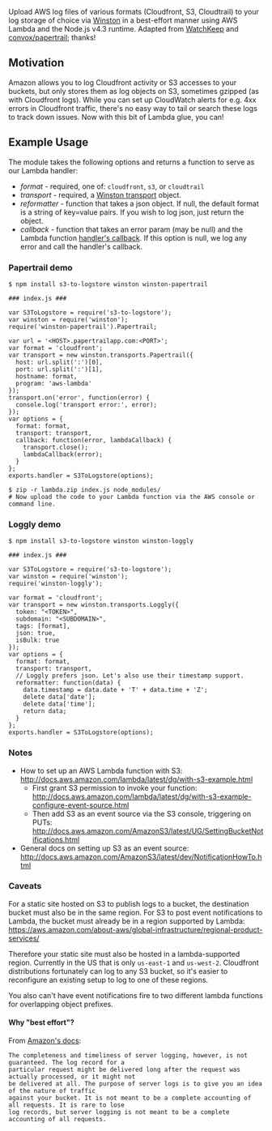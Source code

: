 Upload AWS log files of various formats (Cloudfront, S3, Cloudtrail) to your log storage of choice
via [Winston](https://github.com/winstonjs/winston) in a best-effort manner using AWS Lambda and
the Node.js v4.3 runtime. Adapted from [WatchKeep](https://github.com/StudioLE/WatchKeep) and
[convox/papertrail](https://github.com/convox/papertrail); thanks!

## Motivation

Amazon allows you to log Cloudfront activity or S3 accesses to your buckets, but only stores them as
log objects on S3, sometimes gzipped (as with Cloudfront logs). While you can set up CloudWatch
alerts for e.g. 4xx errors in Cloudfront traffic, there's no easy way to tail or search these logs
to track down issues. Now with this bit of Lambda glue, you can!


## Example Usage

The module takes the following options and returns a function to serve as our Lambda handler:
* *format* - required, one of: `cloudfront`, `s3`, or `cloudtrail`
* *transport* - required, a [Winston transport](https://github.com/winstonjs/winston/blob/master/docs/transports.md) object.
* *reformatter* - function that takes a json object. If null, the default format is a string of key=value pairs. If you wish to log json, just return the object.
* *callback* - function that takes an error param (may be null) and the Lambda function [handler's callback](http://docs.aws.amazon.com/lambda/latest/dg/nodejs-prog-model-handler.html). If this option is null, we log any error and call the handler's callback.

### Papertrail demo

```
$ npm install s3-to-logstore winston winston-papertrail
```

```
### index.js ###

var S3ToLogstore = require('s3-to-logstore');
var winston = require('winston');
require('winston-papertrail').Papertrail;

var url = '<HOST>.papertrailapp.com:<PORT>';
var format = 'cloudfront';
var transport = new winston.transports.Papertrail({
  host: url.split(':')[0],
  port: url.split(':')[1],
  hostname: format,
  program: 'aws-lambda'
});
transport.on('error', function(error) {
  console.log('transport error:', error);
});
var options = {
  format: format,
  transport: transport,
  callback: function(error, lambdaCallback) {
    transport.close();
    lambdaCallback(error);
  }
};
exports.handler = S3ToLogstore(options);
```

```
$ zip -r lambda.zip index.js node_modules/
# Now upload the code to your Lambda function via the AWS console or command line.
```

### Loggly demo

```
$ npm install s3-to-logstore winston winston-loggly
```

```
### index.js ###

var S3ToLogstore = require('s3-to-logstore');
var winston = require('winston');
require('winston-loggly');

var format = 'cloudfront';
var transport = new winston.transports.Loggly({
  token: "<TOKEN>",
  subdomain: "<SUBDOMAIN>",
  tags: [format],
  json: true,
  isBulk: true
});
var options = {
  format: format,
  transport: transport,
  // Loggly prefers json. Let's also use their timestamp support.
  reformatter: function(data) {
    data.timestamp = data.date + 'T' + data.time + 'Z';
    delete data['date'];
    delete data['time'];
    return data;
  }
};
exports.handler = S3ToLogstore(options);
```

### Notes
* How to set up an AWS Lambda function with S3:
http://docs.aws.amazon.com/lambda/latest/dg/with-s3-example.html
  * First grant S3 permission to invoke your function: http://docs.aws.amazon.com/lambda/latest/dg/with-s3-example-configure-event-source.html
  * Then add S3 as an event source via the S3 console, triggering on PUTs: http://docs.aws.amazon.com/AmazonS3/latest/UG/SettingBucketNotifications.html
* General docs on setting up S3 as an event source:
http://docs.aws.amazon.com/AmazonS3/latest/dev/NotificationHowTo.html


### Caveats

For a static site hosted on S3 to publish logs to a bucket, the destination bucket must also be in
the same region.  For S3 to post event notifications to Lambda, the bucket must already be in a
region supported by Lambda:
https://aws.amazon.com/about-aws/global-infrastructure/regional-product-services/

Therefore your static site must also be hosted in a lambda-supported region. Currently in the US
that is only `us-east-1` and `us-west-2`. Cloudfront distributions fortunately can log to any S3
bucket, so it's easier to reconfigure an existing setup to log to one of these regions.

You also can't have event notifications fire to two different lambda functions for overlapping
object prefixes.


#### Why "best effort"?

From [Amazon's docs](https://docs.aws.amazon.com/AmazonS3/latest/dev/ServerLogs.html):
```
The completeness and timeliness of server logging, however, is not guaranteed. The log record for a
particular request might be delivered long after the request was actually processed, or it might not
be delivered at all. The purpose of server logs is to give you an idea of the nature of traffic
against your bucket. It is not meant to be a complete accounting of all requests. It is rare to lose
log records, but server logging is not meant to be a complete accounting of all requests.
```
